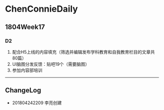 # ChenConnieDaily

## 1804Week17

### D2

1. 配合H5上线的内容填充（筛选并编辑发布学科教育和自我教育栏目的文章共80篇）
2. UI脑图分发反馈：贴吧19个（需要脑图）
3. 参加内容部培训

----

## ChangeLog

- 201804242209 李亮创建